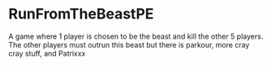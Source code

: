 # RunFromTheBeastPE
A game where 1 player is chosen to be the beast and kill the other 5 players. The other players must outrun this beast but there is parkour, more cray cray stuff, and Patrixxx
